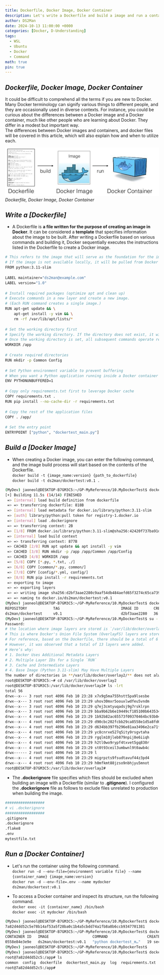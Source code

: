 ```yaml
---
title: Dockerfile, Docker Image, Docker Container
description: Let's write a Dockerfile and build a image and run a container.
author: DS2Man
date: 2024-10-13 11:00:00 +0000
categories: [Docker, D-Understanding]
tags:
  - WSL
  - Ubuntu
  - Docker
  - Command
math: true
pin: true
---
```


## *Dockerfile, Docker Image, Docker Container*

It could be difficult to comprehend all the terms if you are new to Docker. Many Docker terminology can signify various things to different people, and they are occasionally used in diverse contexts. For instance, you could be curious about the differences between a Docker image and a Docker container, much like other people who are learning about Docker. They differ in a modest but important way.    
The differences between Docker images and containers, and docker files will be covered in this article, which will also explain how and when to utilize each.

![Dockerfile, Image, Container](/assets/img/2024-10-12-Docker-Understanding3_1.png)
_Dockerfile, Docker Image, Docker Container_

## *Write a [Dockerfile]*

- A Dockerfile is **a file written for the purpose of creating an image in Docker**.  It can be considered a **template** that specifies information about the image to be built.  After writing a Dockerfile based on various commands and building it, Docker sequentially executes the instructions listed in the Dockerfile to create a Docker image.

<!--
https://hstory0208.tistory.com/entry/Docker-dockerfile의-개념과-작성법에-대해-알아보자
도커파일은 **docker 에서 이미지를 생성하기 위한 용도로 작성하는 파일**이다.
만들 이미지에 대한 정보를 기술해 둔 템플릿(template) 이라고 보면 된다.
여러가지 명령어를 토대로 Dockerfile을 작성한 후 빌드면 Docker는 Dockerfile에 나열된 명령문을 차례대로 수행하며 DockerImage를 생성한다.
-->

```bash
# This refers to the image that will serve as the foundation for the image being created.  
# If the image is not available locally, it will be pulled from Docker Hub.
FROM python:3.11-slim

LABEL maintainer="ds2man@example.com"
LABEL version="1.0"

# Install required packages (optimize apt and clean up)
# Execute commands in a new layer and create a new image.  
# (Each RUN command creates a single image.)
RUN apt-get update && \
    apt-get install -y vim && \
    rm -rf /var/lib/apt/lists/*

# Set the working directory first
# Specify the working directory. If the directory does not exist, it will be created.  
# Once the working directory is set, all subsequent commands operate relative to this directory
WORKDIR /app

# Create required directories
RUN mkdir -p Common Config

# Set Python environment variable to prevent buffering
# When you want a Python application running inside a Docker container to output logs immediately.
ENV PYTHONUNBUFFERED=1 

# Copy only requirements.txt first to leverage Docker cache
COPY requirements.txt .
RUN pip install --no-cache-dir -r requirements.txt

# Copy the rest of the application files
COPY . /app/

# Set the entry point
ENTRYPOINT ["python", "dockertest_main.py"]
```

## *Build a [Docker Image]*

- When creating a Docker image, you can enter the following command, and the image build process will start based on the contents of the Dockerfile.     
	`docker build -t {image_name:version} {path_to_dockerfile}`    
	`docker build -t ds2man/dockertest:v0.1 .`   

<!--
도커 이미지를 만들 때 아래와 같이 명령어를 입력하면 작성한 도커파일의 내용을 기반으로 이미지 빌드가 시작된다.
-->

```bash
(MyDev) jaoneol@DESKTOP-B7GM3C5:~/GP-MyReference/10.MyDockerTest$ docker build -t ds2man/dockertest:v0.1 .
[+] Building 11.5s (14/14) FINISHED                                                                                                                                                                                                                  docker:default
 => [internal] load build definition from dockerfile                                                                                                                                                                                                           0.0s
 => => transferring dockerfile: 818B                                                                                                                                                                                                                           0.0s
 => [internal] load metadata for docker.io/library/python:3.11-slim                                                                                                                                                                                            1.7s
 => [auth] library/python:pull token for registry-1.docker.io                                                                                                                                                                                                  0.0s
 => [internal] load .dockerignore                                                                                                                                                                                                                              0.0s
 => => transferring context: 2B                                                                                                                                                                                                                                0.0s
 => [1/8] FROM docker.io/library/python:3.11-slim@sha256:42420f737ba91d509fc60d5ed65ed0492678a90c561e1fa08786ae8ba8b52eda                                                                                                                                      0.0s
 => [internal] load build context                                                                                                                                                                                                                              0.0s
 => => transferring context: 877B                                                                                                                                                                                                                              0.0s
 => CACHED [2/8] RUN apt update && apt install -y vim                                                                                                                                                                                                          0.0s
 => CACHED [3/8] RUN mkdir -p /app /app/Common /app/Config                                                                                                                                                                                                     0.0s
 => CACHED [4/8] WORKDIR /app                                                                                                                                                                                                                                  0.0s
 => [5/8] COPY [*.py, *.txt, ./]                                                                                                                                                                                                                               0.0s
 => [6/8] COPY [common/*.py, common/]                                                                                                                                                                                                                          0.0s
 => [7/8] COPY [config/*.yml, config/]                                                                                                                                                                                                                         0.0s
 => [8/8] RUN pip install -r requirements.txt                                                                                                                                                                                                                  9.0s
 => exporting to image                                                                                                                                                                                                                                         0.6s 
 => => exporting layers                                                                                                                                                                                                                                        0.5s 
 => => writing image sha256:d2bf3aae2280c9aaf54db484aefd65f3274c65ca739611b989a12de1febcb489                                                                                                                                                                   0.0s 
 => => naming to docker.io/ds2man/dockertest:v0.1                                                                                                                                                                                                              0.0s 
(MyDev) jaoneol@DESKTOP-B7GM3C5:~/GP-MyReference/10.MyDockerTest$ docker images
REPOSITORY            TAG                            IMAGE ID       CREATED          SIZE                                                                                                                                                                           
ds2man/dockertest     v0.1                           d2bf3aae2280   36 seconds ago   440MB
(MyDev) jaoneol@DESKTOP-B7GM3C5:~/GP-MyReference/10.MyDockerTest$ su -
Password: 
# the location where image layers are stored is `/var/lib/docker/overlay2`.    
# This is where Docker's Union File System (OverlayFS) layers are stored.
# For reference, based on the Dockerfile, there should be a total of 6 layers(1 `FROM`, 3 `RUN`, and 2 `COPY`). 
# However, it was observed that a total of 13 layers were added.
# Here’s why:
# 1. Docker Uses Additional Metadata Layers
# 2. Multiple Layer IDs for a Single `RUN`
# 3. Cache and Intermediate Layers
# 4. Base Image (Python 3.11-slim) May Have Multiple Layers
The number of directories in **/var/lib/docker/overlay2/** does not always directly correspond to the number of layers in your Docker image. Here’s why:
root@DESKTOP-B7GM3C5:~# cd /var/lib/docker/overlay2
root@DESKTOP-B7GM3C5:/var/lib/docker/overlay2# ls -lrt
total 56
drwx--x--- 3 root root 4096 Feb 10 23:28 x7x9g5ma755hstt5pa9lsesbe
drwx--x--- 3 root root 4096 Feb 10 23:29 uhov30mxr5oouxlwdfeu5vndm
drwx--x--- 3 root root 4096 Feb 10 23:29 q7ej3cmtyuqadsj9g7rsklrpn
drwx--x--- 3 root root 4096 Feb 10 23:29 bba9b62b6e19449cf185100b6435349ea98942de2ff8f30415909d62aadb5cc7
drwx--x--- 4 root root 4096 Feb 10 23:29 1b92b82ac65573f09370464bc93b0494317c67a2e1d53fd39d348e6119d5b153
drwx--x--- 4 root root 4096 Feb 10 23:29 d90cbc202fcbb29ca8558e1d5a8fd601751739eb65939aadf0a217f2f587630d
drwx--x--- 4 root root 4096 Feb 10 23:29 d634bb397fb296e81aa3496e2ca71fb7e84a86e45ca4b135e4b280c08609ad6f
drwx--x--- 4 root root 4096 Feb 10 23:29 yc8cnrxe527q5ity9rsgvtaha
drwx--x--- 4 root root 4096 Feb 10 23:29 rgqlm10jleb879npij8e6iiqh
drwx--x--- 4 root root 4096 Feb 10 23:29 h2tl0wo9rypf4txvet5gq830r
drwx--x--- 4 root root 4096 Feb 10 23:29 st0t93ceil3umbwnl9t0awb4c
drwx------ 2 root root 4096 Feb 10 23:29 l
drwx--x--- 4 root root 4096 Feb 10 23:29 migrpzts9fsudtavuf44z3pd4
drwx--x--- 4 root root 4096 Feb 10 23:29 h0mfkmt88jzso9nbhjyu5mnot
root@DESKTOP-B7GM3C5:/var/lib/docker/overlay2# 
```

- The **.dockerignore** file specifies which files should be excluded when building an image with a Dockerfile (similar to **.gitignore**).  I configured the **.dockerignore** file as follows to exclude files unrelated to production when building the image.

<!--
**.dockerignore**파일은 Dockerfile로 이미지를 빌드할 때 어떤 파일을 제외시킬 것인지를 명시하는 파일입니다.(.gitignore와 유사함)
**.dockerignore**파일을 다음과 같이 구성하여 프로덕션과 관련없는 파일들을 이미지를 빌드할 때 제외시켜 주었습니다.
-->

```bash
##################
# vi .dockerignore
##################
.gitignore
.dockerignore
.flake8
.env
mytestfile.txt
```

## *Run a [Docker Container]*

- Let's run the container using the following command.    
	`docker run -d --env-file={environment variable file} --name {container_name} {image_name:version}`    
	`docker run -d --env-file=.env --name mydocker ds2man/dockertest:v0.1`

- To access a Docker container and inspect its structure, run the following command.    
	`docker exec -it {container_name} /bin/bash`    
	`docker exec -it mydocker /bin/bash`

```bash
(MyDev) jaoneol@DESKTOP-B7GM3C5:~/GP-MyReference/10.MyDockerTest$ docker run -d --env-file=.env --name mydocker ds2man/dockertest:v0.1
7a82d4dd52c5e78b14af53a5f28ba0c1b4a5cbdd74a1fb8a8b6ccb9347701381
(MyDev) jaoneol@DESKTOP-B7GM3C5:~/GP-MyReference/10.MyDockerTest$ docker ps
CONTAINER ID   IMAGE                    COMMAND                  CREATED          STATUS          PORTS     NAMES
0558e84e3e9e   ds2man/dockertest:v0.1   "python dockertest_m…"   19 seconds ago   Up 18 seconds             mydocker
(MyDev) jaoneol@DESKTOP-B7GM3C5:~/GP-MyReference/10.MyDockerTest$ 
(MyDev) jaoneol@DESKTOP-B7GM3C5:~/GP-MyReference/10.MyDockerTest$ docker exec -it mydocker /bin/bash
root@7a82d4dd52c5:/app# ls
common  config  dockerfile  dockertest_main.py  log  requirements.txt
root@7a82d4dd52c5:/app# 
```
